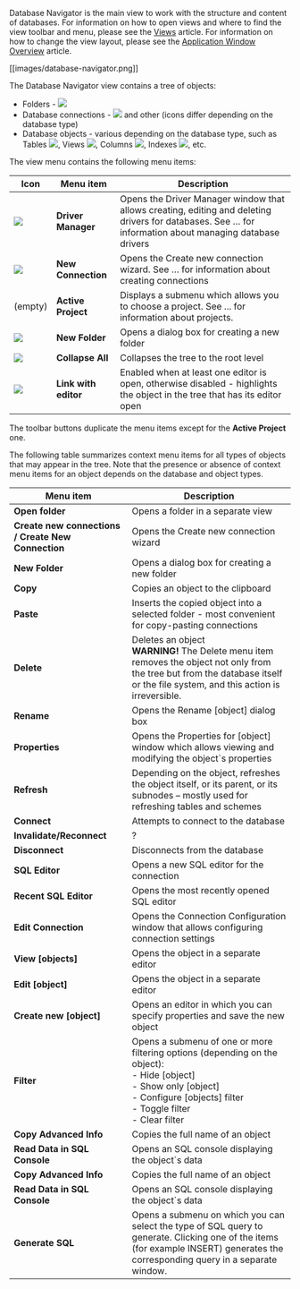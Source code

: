 Database Navigator is the main view to work with the structure and content of databases. For information on how to open views and where to find the view toolbar and menu, please see the [Views](https://github.com/serge-rider/dbeaver/wiki/Views) article. For information on how to change the view layout, please see the [Application Window Overview](https://github.com/serge-rider/dbeaver/wiki/Application-Window-Overview) article.

[[images/database-navigator.png]]

The Database Navigator view contains a tree of objects:
* Folders - <img src="https://www.dropbox.com/s/kxehrqzy14u88d4/Connection%20folder%20icon.png?raw=1">
* Database connections - <img src="https://www.dropbox.com/s/vcoyyh5ygds38qe/Connections%20icons.png?raw=1"> and other (icons differ depending on the database type)
* Database objects - various depending on the database type, such as Tables <img src="https://www.dropbox.com/s/f4dsi8knfu62v7k/Table%20icon.png?raw=1">, Views <img src="https://www.dropbox.com/s/2plf0fwwaorw82l/View%20icon.png?raw=1">, Columns <img src="https://www.dropbox.com/s/wxffh1j7sd8m2sp/Column%20icons.png?raw=1">, Indexes <img src="https://www.dropbox.com/s/bkegxqbvrohucqq/Index%20icon.png?raw=1">, etc.

The view menu contains the following menu items:

Icon|Menu item|Description
----|---------|-----------
<img src="https://www.dropbox.com/s/iwa48qjl029pkzh/Driver%20Manager%20icon.png?raw=1"> |**Driver Manager**|Opens the Driver Manager window that allows creating, editing and deleting drivers for databases. See … for information about managing database drivers
<img src="https://www.dropbox.com/s/dkysg3skiwl2n9e/New%20connection%20icon.png?raw=1"> |**New Connection**|Opens the Create new connection wizard. See … for information about creating connections
(empty) | **Active Project** |Displays a submenu which allows you to choose a project. See ... for information about projects.
<img src="https://www.dropbox.com/s/pg9eoar3zkyymem/New%20Folder%20icon.png?raw=1"> |**New Folder** |Opens a dialog box for creating a new folder
<img src="https://www.dropbox.com/s/jg92vpaegfm8alz/Collapse%20All%20icon.png?raw=1"> | **Collapse All** |Collapses the tree to the root level
<img src="https://www.dropbox.com/s/8ctcn4vmkfex5zt/Link%20with%20editor%20icon.png?raw=1"> | **Link with editor** | Enabled when at least one editor is open, otherwise disabled - highlights the object in the tree that has its editor open

The toolbar buttons duplicate the menu items except for the **Active Project** one.

The following table summarizes context menu items for all types of objects that may appear in the tree. Note that the presence or absence of context menu items for an object depends on the database and object types.

Menu item|Description
---------|-----------
**Open folder**|Opens a folder in a separate view
**Create new connections / Create New Connection**|Opens the Create new connection wizard
**New Folder**|Opens a dialog box for creating a new folder
**Copy**|Copies an object to the clipboard 
**Paste**|Inserts the copied object into a selected folder - most convenient for copy-pasting connections
**Delete**|Deletes an object<br/> **WARNING!** The Delete menu item removes the object not only from the tree but from the database itself or the file system, and this action is irreversible. 
**Rename**|Opens the Rename [object] dialog box
**Properties**|Opens the Properties for [object] window which allows viewing and modifying the object`s properties
**Refresh**|Depending on the object, refreshes the object itself, or its parent, or its subnodes – mostly used for refreshing tables and schemes
**Connect**|Attempts to connect to the database
**Invalidate/Reconnect**|?
**Disconnect**|Disconnects from the database
**SQL Editor**|Opens a new SQL editor for the connection
**Recent SQL Editor**|Opens the most recently opened SQL editor
**Edit Connection**|Opens the Connection Configuration window that allows configuring connection settings
**View [objects]**|Opens the object in a separate editor
**Edit [object]**|Opens the object in a separate editor
**Create new [object]**|Opens an editor in which you can specify properties and save the new object
**Filter**|Opens a submenu of one or more filtering options (depending on the object):<br/>-	Hide [object]<br/>-	Show only [object]<br/>-	Configure [objects] filter<br/>-	Toggle filter<br/>-	Clear filter
**Copy Advanced Info**|Copies the full name of an object
**Read Data in SQL Console**|Opens an SQL console displaying the object`s data
**Copy Advanced Info**|Copies the full name of an object
**Read Data in SQL Console**|Opens an SQL console displaying the object`s data
**Generate SQL**|Opens a submenu on which you can select the type of SQL query to generate. Clicking one of the items (for example INSERT) generates the corresponding query in a separate window.






